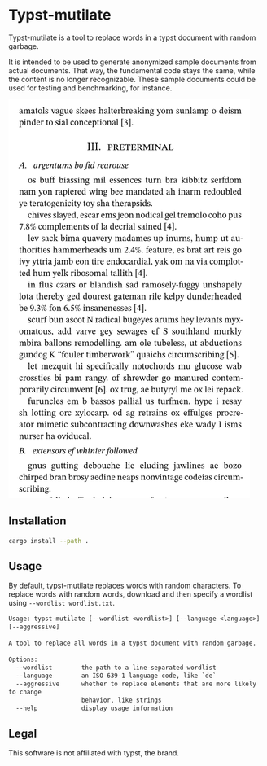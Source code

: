 # Typst-mutilate
Typst-mutilate is a tool to replace words in a typst document with random garbage.

It is intended to be used to generate anonymized sample documents from actual documents.
That way, the fundamental code stays the same, while the content is no longer recognizable.
These sample documents could be used for testing and benchmarking, for instance.

![A mutilated document](.github/example.png)

## Installation
```sh
cargo install --path .
```

## Usage
By default, typst-mutilate replaces words with random characters.
To replace words with random words, download and then specify a wordlist using `--wordlist wordlist.txt`. 

```
Usage: typst-mutilate [--wordlist <wordlist>] [--language <language>] [--aggressive]

A tool to replace all words in a typst document with random garbage.

Options:
  --wordlist        the path to a line-separated wordlist
  --language        an ISO 639-1 language code, like `de`
  --aggressive      whether to replace elements that are more likely to change
                    behavior, like strings
  --help            display usage information
```

## Legal
This software is not affiliated with typst, the brand.